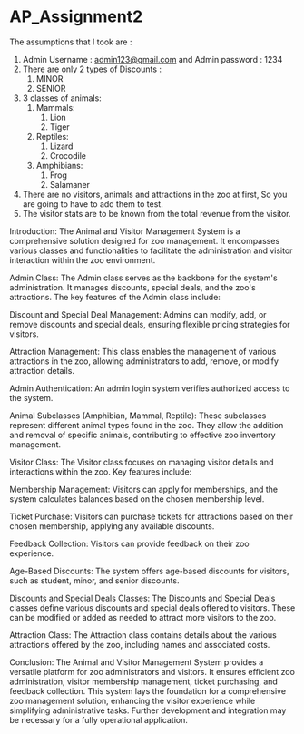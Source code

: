 # AP_Assignment2


The assumptions that I took are : 
1. Admin Username : admin123@gmail.com and Admin password : 1234
2. There are only 2 types of Discounts :
      1. MINOR
      2. SENIOR
3. 3 classes of animals:
      1. Mammals:
           1. Lion
           2. Tiger
      2. Reptiles:
           1. Lizard
           2. Crocodile
      3. Amphibians:
            1. Frog
            2. Salamaner
4. There are no visitors, animals and attractions in the zoo at first, So you are going to have to add them to test.
5. The visitor stats are to be known from the total revenue from the visitor.
   


Introduction:
The Animal and Visitor Management System is a comprehensive solution designed for zoo management. It encompasses various classes and functionalities to facilitate the administration and visitor interaction within the zoo environment.

Admin Class:
The Admin class serves as the backbone for the system's administration. It manages discounts, special deals, and the zoo's attractions. The key features of the Admin class include:

Discount and Special Deal Management: Admins can modify, add, or remove discounts and special deals, ensuring flexible pricing strategies for visitors.

Attraction Management: This class enables the management of various attractions in the zoo, allowing administrators to add, remove, or modify attraction details.

Admin Authentication: An admin login system verifies authorized access to the system.

Animal Subclasses (Amphibian, Mammal, Reptile):
These subclasses represent different animal types found in the zoo. They allow the addition and removal of specific animals, contributing to effective zoo inventory management.

Visitor Class:
The Visitor class focuses on managing visitor details and interactions within the zoo. Key features include:

Membership Management: Visitors can apply for memberships, and the system calculates balances based on the chosen membership level.

Ticket Purchase: Visitors can purchase tickets for attractions based on their chosen membership, applying any available discounts.

Feedback Collection: Visitors can provide feedback on their zoo experience.

Age-Based Discounts: The system offers age-based discounts for visitors, such as student, minor, and senior discounts.

Discounts and Special Deals Classes:
The Discounts and Special Deals classes define various discounts and special deals offered to visitors. These can be modified or added as needed to attract more visitors to the zoo.

Attraction Class:
The Attraction class contains details about the various attractions offered by the zoo, including names and associated costs.

Conclusion:
The Animal and Visitor Management System provides a versatile platform for zoo administrators and visitors. It ensures efficient zoo administration, visitor membership management, ticket purchasing, and feedback collection. This system lays the foundation for a comprehensive zoo management solution, enhancing the visitor experience while simplifying administrative tasks. Further development and integration may be necessary for a fully operational application.
